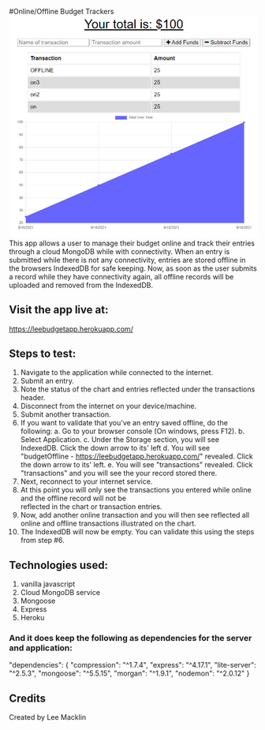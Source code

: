 #Online/Offline Budget Trackers
![alt text](./public/images/budgetTracker.jpg)
This app allows a user to manage their budget online and track their entries through a cloud MongoDB while with connectivity.  When an entry is submitted while there is not any connectivity, entries are stored offline in the browsers IndexedDB for safe keeping.  Now, as soon as the user submits a record while they have connectivity again, all offline records will be uploaded and removed from the IndexedDB.

## Visit the app live at:
https://leebudgetapp.herokuapp.com/

## Steps to test:
1.  Navigate to the application while connected to the internet.
2.  Submit an entry.
3.  Note the status of the chart and entries reflected under the transactions header.
4.  Disconnect from the internet on your device/machine.
5.  Submit another transaction.
6.  If you want to validate that you've an entry saved offline, do the following:
    a.  Go to your browser console (On windows, press F12).
    b.  Select Application.
    c.  Under the Storage section, you will see IndexedDB.  Click the down arrow to its' left
    d.  You will see "budgetOffline - https://leebudgetapp.herokuapp.com/" revealed. Click the down arrow to its' left.
    e.  You will see "transactions" revealed.  Click "transactions" and you will see the your record stored there.
7.  Next, reconnect to your internet service.
8.  At this point you will only see the transactions you entered while online and the offline record will not be        
    reflected in the chart or transaction entries.
9.  Now, add another online transaction and you will then see reflected all online and offline transactions illustrated on
    the chart.
10. The IndexedDB will now be empty.  You can validate this using the steps from step #6.

## Technologies used:
1.  vanilla javascript
2.  Cloud MongoDB service
3.  Mongoose
4.  Express
5.  Heroku

### And it does keep the following as dependencies for the server and application:
  "dependencies": {
    "compression": "^1.7.4",
    "express": "^4.17.1",
    "lite-server": "^2.5.3",
    "mongoose": "^5.5.15",
    "morgan": "^1.9.1",
    "nodemon": "^2.0.12"
  }

## Credits
Created by Lee Macklin